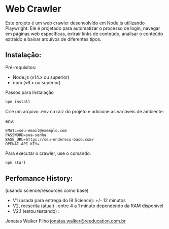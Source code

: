 # Web Crawler

Este projeto é um web crawler desenvolvido em Node.js utilizando Playwright. Ele é projetado para automatizar o processo de login, navegar em páginas web específicas, extrair links de conteúdo, analisar o conteúdo extraído e baixar arquivos de diferentes tipos.

## Instalação:

Pré-requisitos:

- Node.js (v14.x ou superior)
- npm (v6.x ou superior)

Passos para Instalação

```sh
npm install
```

Crie um arquivo .env na raiz do projeto e adicione as variáveis de ambiente:

env:

```
EMAIL=seu-email@exemplo.com
PASSWORD=sua-senha
BASE_URL=https://seu-endereco-base.com/
OPENAI_API_KEY=
```

Para executar o crawler, use o comando:

```sh
npm start
```

## Perfomance History:

(usando science/resources como base)

- V1 (usada para entrega do IB Science): +/- 12 minutos
- V2, reescrita (atual) : entre 4 a 1 minuto dependendo da RAM disponível
- V2.1 (estou testando) :

Jonatas Walker Filho
jonatas.walker@reeducation.com.br
